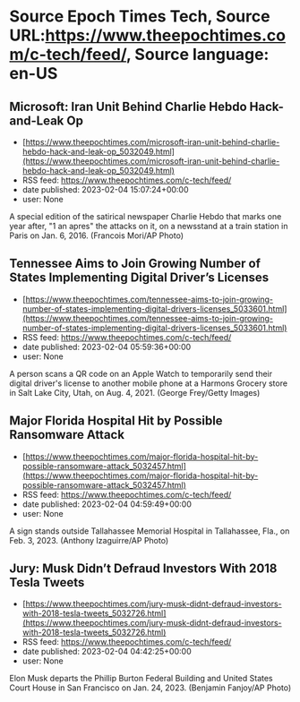 # Source Epoch Times Tech, Source URL:https://www.theepochtimes.com/c-tech/feed/, Source language: en-US

## Microsoft: Iran Unit Behind Charlie Hebdo Hack-and-Leak Op
 - [https://www.theepochtimes.com/microsoft-iran-unit-behind-charlie-hebdo-hack-and-leak-op_5032049.html](https://www.theepochtimes.com/microsoft-iran-unit-behind-charlie-hebdo-hack-and-leak-op_5032049.html)
 - RSS feed: https://www.theepochtimes.com/c-tech/feed/
 - date published: 2023-02-04 15:07:24+00:00
 - user: None

A special edition of the satirical newspaper Charlie Hebdo that marks one year after, "1 an apres" the attacks on it, on a newsstand at a train station in Paris on Jan. 6, 2016. (Francois Mori/AP Photo)

## Tennessee Aims to Join Growing Number of States Implementing Digital Driver’s Licenses
 - [https://www.theepochtimes.com/tennessee-aims-to-join-growing-number-of-states-implementing-digital-drivers-licenses_5033601.html](https://www.theepochtimes.com/tennessee-aims-to-join-growing-number-of-states-implementing-digital-drivers-licenses_5033601.html)
 - RSS feed: https://www.theepochtimes.com/c-tech/feed/
 - date published: 2023-02-04 05:59:36+00:00
 - user: None

A person scans a QR code on an Apple Watch to temporarily send their digital driver's license to another mobile phone at a Harmons Grocery store in Salt Lake City, Utah, on Aug. 4, 2021. (George Frey/Getty Images)

## Major Florida Hospital Hit by Possible Ransomware Attack
 - [https://www.theepochtimes.com/major-florida-hospital-hit-by-possible-ransomware-attack_5032457.html](https://www.theepochtimes.com/major-florida-hospital-hit-by-possible-ransomware-attack_5032457.html)
 - RSS feed: https://www.theepochtimes.com/c-tech/feed/
 - date published: 2023-02-04 04:59:49+00:00
 - user: None

A sign stands outside Tallahassee Memorial Hospital in Tallahassee, Fla., on Feb. 3, 2023. (Anthony Izaguirre/AP Photo)

## Jury: Musk Didn’t Defraud Investors With 2018 Tesla Tweets
 - [https://www.theepochtimes.com/jury-musk-didnt-defraud-investors-with-2018-tesla-tweets_5032726.html](https://www.theepochtimes.com/jury-musk-didnt-defraud-investors-with-2018-tesla-tweets_5032726.html)
 - RSS feed: https://www.theepochtimes.com/c-tech/feed/
 - date published: 2023-02-04 04:42:25+00:00
 - user: None

Elon Musk departs the Phillip Burton Federal Building and United States Court House in San Francisco on Jan. 24, 2023. (Benjamin Fanjoy/AP Photo)
